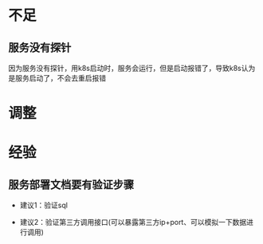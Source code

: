 # 不足

## 服务没有探针

因为服务没有探针，用k8s启动时，服务会运行，但是启动报错了，导致k8s认为是服务启动了，不会去重启报错

# 调整

# 经验

## 服务部署文档要有验证步骤

- 建议1：验证sql

- 建议2：验证第三方调用接口(可以暴露第三方ip+port、可以模拟一下数据进行调用)

